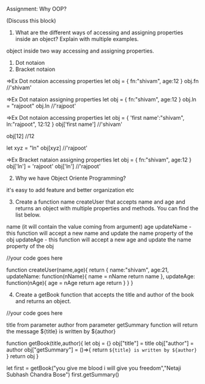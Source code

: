 Assignment: Why OOP?

(Discuss this block)

1. What are the different ways of accessing and assigning properties inside an object? Explain with multiple examples.

object inside two way accessing and assigning properties.
1. Dot notaion
2. Bracket notaion

=>Ex Dot notaion accessing properties
 let obj = {
    fn:"shivam",
    age:12
 }
 obj.fn
 //'shivam'

 =>Ex Dot nataion assigning properties
 let obj = {
    fn:"shivam",
    age:12
 }
 obj.ln = "rajpoot"
obj.ln
//'rajpoot'


=>Ex Dot notaion accessing properties
 let obj = {
    'first name':"shivam",
    ln:"rajpoot",
    12:12
 }
 obj['first name']
 //'shivam'

 obj[12]
 //12

 let xyz = "ln"
 obj[xyz]
 //'rajpoot'


=>Ex Bracket nataion assigning properties
let obj = {
    fn:"shivam",
    age:12
 }
 obj['ln'] = 'rajpoot'
 obj['ln']
 //'rajpoot'

2. Why we have Object Oriente Programming?

it's easy to add feature and better organization etc

3. Create a function name createUser that accepts name and age and returns an object with multiple properties and methods. You can find the list below.

name (it will contain the value coming from argument)
age
updateName - this function will accept a new name and update the name property of the obj
updateAge - this function will accept a new age and update the name property of the obj

//your code goes here


 function createUser(name,age){
    return {
        name:"shivam",
          age:21,
        updateName: function(nName){
           name = nName
           return name
        },
        updateAge: function(nAge){
          age = nAge
          return age
         return 
        }
    }
}

4. Create a getBook function that accepts the title and author of the book and returns an object.

//your code goes here

title from parameter
author from parameter
getSummary function will return the message ${title} is written by ${author}

function getBook(title,author){
  let obj = {}
  obj["title"] = title
  obj["author"] = author
  obj["getSummary"] = ()=>{
    return `${title} is written by ${author}`
  }
  return obj
}

let first = getBook("you give me blood i will give you freedom","Netaji Subhash Chandra Bose")
first.getSummary()